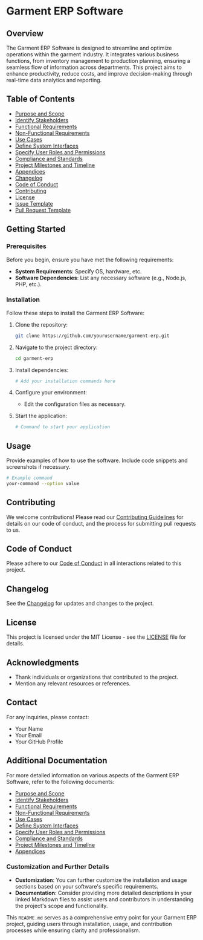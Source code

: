 # Garment ERP Software

## Overview

The Garment ERP Software is designed to streamline and optimize operations within the garment industry. It integrates various business functions, from inventory management to production planning, ensuring a seamless flow of information across departments. This project aims to enhance productivity, reduce costs, and improve decision-making through real-time data analytics and reporting.

## Table of Contents

- [Purpose and Scope](./purpose-and-scope.md)
- [Identify Stakeholders](./identify-stakeholders.md)
- [Functional Requirements](./functional-requirements.md)
- [Non-Functional Requirements](./non-functional-requirements.md)
- [Use Cases](./use-cases.md)
- [Define System Interfaces](./define-system-interfaces.md)
- [Specify User Roles and Permissions](./specify-user-roles-and-permissions.md)
- [Compliance and Standards](./detail-compliance-and-standards.md)
- [Project Milestones and Timeline](./project-milestones-and-timeline.md)
- [Appendices](./appendices.md)
- [Changelog](./changelog.md)
- [Code of Conduct](./code-of-conduct.md)
- [Contributing](./contributing.md)
- [License](./license.md)
- [Issue Template](./issue-template.md)
- [Pull Request Template](./pull-request-template.md)

## Getting Started

### Prerequisites

Before you begin, ensure you have met the following requirements:

- **System Requirements**: Specify OS, hardware, etc.
- **Software Dependencies**: List any necessary software (e.g., Node.js, PHP, etc.).

### Installation

Follow these steps to install the Garment ERP Software:

1. Clone the repository:
   ```bash
   git clone https://github.com/yourusername/garment-erp.git
   ```
2. Navigate to the project directory:
   ```bash
   cd garment-erp
   ```
3. Install dependencies:
   ```bash
   # Add your installation commands here
   ```

4. Configure your environment:
   - Edit the configuration files as necessary.

5. Start the application:
   ```bash
   # Command to start your application
   ```

## Usage

Provide examples of how to use the software. Include code snippets and screenshots if necessary.

```bash
# Example command
your-command --option value
```

## Contributing

We welcome contributions! Please read our [Contributing Guidelines](./contributing.md) for details on our code of conduct, and the process for submitting pull requests to us.

## Code of Conduct

Please adhere to our [Code of Conduct](./code-of-conduct.md) in all interactions related to this project.

## Changelog

See the [Changelog](./changelog.md) for updates and changes to the project.

## License

This project is licensed under the MIT License - see the [LICENSE](./license.md) file for details.

## Acknowledgments

- Thank individuals or organizations that contributed to the project.
- Mention any relevant resources or references.

## Contact

For any inquiries, please contact:

- Your Name
- Your Email
- Your GitHub Profile

## Additional Documentation

For more detailed information on various aspects of the Garment ERP Software, refer to the following documents:

- [Purpose and Scope](./purpose-and-scope.md)
- [Identify Stakeholders](./identify-stakeholders.md)
- [Functional Requirements](./functional-requirements.md)
- [Non-Functional Requirements](./non-functional-requirements.md)
- [Use Cases](./use-cases.md)
- [Define System Interfaces](./define-system-interfaces.md)
- [Specify User Roles and Permissions](./specify-user-roles-and-permissions.md)
- [Compliance and Standards](./detail-compliance-and-standards.md)
- [Project Milestones and Timeline](./project-milestones-and-timeline.md)
- [Appendices](./appendices.md)
 

### Customization and Further Details
- **Customization**: You can further customize the installation and usage sections based on your software's specific requirements.
- **Documentation**: Consider providing more detailed descriptions in your linked Markdown files to assist users and contributors in understanding the project's scope and functionality.

This `README.md` serves as a comprehensive entry point for your Garment ERP project, guiding users through installation, usage, and contribution processes while ensuring clarity and professionalism.